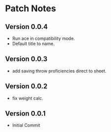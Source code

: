 # Patch Notes

## Version 0.0.4

* Run ace in compatibility mode.
* Default title to name.

## Version 0.0.3

* add saving throw proficiencies direct to sheet.

## Version 0.0.2

* fix weight calc.

## Version 0.0.1

* Initial Commit
